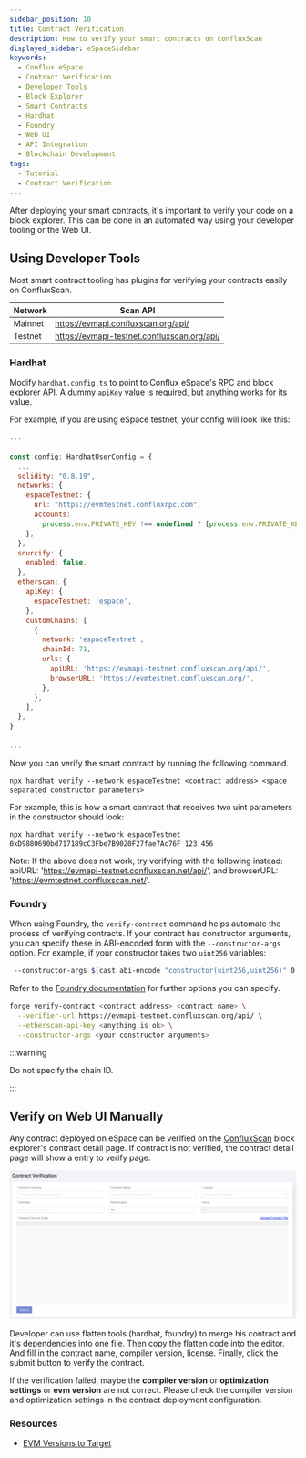 ```yaml
---
sidebar_position: 10
title: Contract Verification
description: How to verify your smart contracts on ConfluxScan
displayed_sidebar: eSpaceSidebar
keywords:
  - Conflux eSpace
  - Contract Verification
  - Developer Tools
  - Block Explorer
  - Smart Contracts
  - Hardhat
  - Foundry
  - Web UI
  - API Integration
  - Blockchain Development
tags:
  - Tutorial
  - Contract Verification
---
```


After deploying your smart contracts, it's important to verify your code on a block explorer. This can be done in an automated way using your developer tooling or the Web UI.

## Using Developer Tools

Most smart contract tooling has plugins for verifying your contracts easily on ConfluxScan.

| Network | Scan API                                                                                    |
| ------- | ------------------------------------------------------------------------------------------- |
| Mainnet | https://evmapi.confluxscan.org/api/         |
| Testnet | https://evmapi-testnet.confluxscan.org/api/ |

### Hardhat

Modify `hardhat.config.ts` to point to Conflux eSpace's RPC and block explorer API. A dummy `apiKey` value is required, but anything works for its value.

For example, if you are using eSpace testnet, your config will look like this:

```javascript
...

const config: HardhatUserConfig = {
  ...
  solidity: "0.8.19",
  networks: {
    espaceTestnet: {
      url: "https://evmtestnet.confluxrpc.com",
      accounts:
        process.env.PRIVATE_KEY !== undefined ? [process.env.PRIVATE_KEY] : [],
    },
  },
  sourcify: {
    enabled: false,
  },
  etherscan: {
    apiKey: {
      espaceTestnet: 'espace',
    },
    customChains: [
      {
        network: 'espaceTestnet',
        chainId: 71,
        urls: {
          apiURL: 'https://evmapi-testnet.confluxscan.org/api/',
          browserURL: 'https://evmtestnet.confluxscan.org/',
        },
      },
    ],
  },
}

...
```

Now you can verify the smart contract by running the following command.

```solidity
npx hardhat verify --network espaceTestnet <contract address> <space separated constructor parameters>
```

For example, this is how a smart contract that receives two uint parameters in the constructor should look:

```solidity
npx hardhat verify --network espaceTestnet 0xD9880690bd717189cC3Fbe7B9020F27fae7Ac76F 123 456
```

Note: If the above does not work, try verifying with the following instead: apiURL: 'https://evmapi-testnet.confluxscan.net/api/', and browserURL: 'https://evmtestnet.confluxscan.net/'.

### Foundry

When using Foundry, the `verify-contract` command helps automate the process of verifying contracts. If your contract has constructor arguments, you can specify these in ABI-encoded form with the `--constructor-args` option. For example, if your constructor takes two `uint256` variables:

```bash
 --constructor-args $(cast abi-encode "constructor(uint256,uint256)" 0 7)
```

Refer to the [Foundry documentation](https://book.getfoundry.sh/reference/forge/forge-verify-contract) for further options you can specify.

```bash
forge verify-contract <contract address> <contract name> \
  --verifier-url https://evmapi-testnet.confluxscan.org/api/ \
  --etherscan-api-key <anything is ok> \
  --constructor-args <your constructor arguments>
```

:::warning

Do not specify the chain ID.

:::

## Verify on Web UI Manually

Any contract deployed on eSpace can be verified on the [ConfluxScan](https://evm.confluxscan.net/) block explorer's contract detail page. If contract is not verified, the contract detail page will show a entry to verify page.

![](./img/contract-verify-submit.png)

Developer can use flatten tools (hardhat, foundry) to merge his contract and it's dependencies into one file. Then copy the flatten code into the editor. And fill in the contract name, compiler version, license. Finally, click the submit button to verify the contract.

If the verification failed, maybe the **compiler version** or **optimization settings** or **evm version** are not correct. Please check the compiler version and optimization settings in the contract deployment configuration.

### Resources

- [EVM Versions to Target](https://docs.soliditylang.org/en/v0.8.23/using-the-compiler.html#setting-the-evm-version-to-target)
